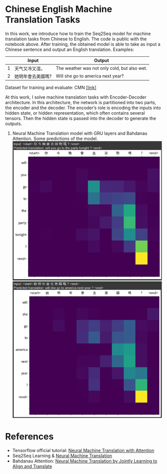 # Chinese English Machine Translation Tasks
In this work, we introduce how to train the Seq2Seq model for machine translation tasks from Chinese to English. The code is public with the notebook above. After training, the obtained model is able to take as input a Chinese sentence and output an English translation. Examples:

||Input|Output|
|-------|---------|--------|
|1|天气又冷又湿。|The weather was not only cold, but also wet.|
|2|她明年會去美國嗎?|Will she go to america next year?|

Dataset for training and evaluate: CMN [[link]](http://www.manythings.org/anki/)

At this work, I solve machine translation tasks with Encoder-Decoder architecture. In this architecture, the network is partitioned into two parts, the encoder and the decoder. The encoder’s role is encoding the inputs into hidden state, or hidden representation, which often contains several tensors. Then the hidden state is passed into the decoder to generate the outputs.

1. Neural Machine Translation model with GRU layers and Bahdanau Attention.
Some predictions of the model.
![Predict1](https://github.com/ThuanPhong0126/Machine-Translation-Chinese-English/blob/main/img/predict1.png)
![Predict2](https://github.com/ThuanPhong0126/Machine-Translation-Chinese-English/blob/main/img/predict2.png)

# References
* Tensorflow official tutorial: [Neural Machine Translation with Attention](https://www.tensorflow.org/tutorials/text/nmt_with_attention)
* Seq2Seq Learning & [Neural Machine Translation](https://nthu-datalab.github.io/ml/labs/13-1_Seq2Seq-Learning_Neural-Machine-Translation/13-1_Seq2Seq-Learning_Neural-Machine-Translation.html#Checkpoints-(Object-based-saving))
* Bahdanau Attention: [Neural Machine Translation by Jointly Learning to Align and Translate](https://arxiv.org/abs/1409.0473)
